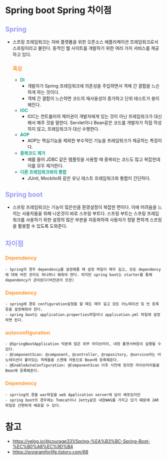 # Spring boot Spring 차이점
## __<span style="color:#9999ff">Spring</span>__
- 스프링 프레임워크는 자바 플랫폼을 위한 오픈소스 애플리케이션 프레임워크로서 스프링이라고 불린다. 동적인 웹 사이트를 개발하기 위한 여러 가지 서비스를 제공하고 있다.
  ### __<span style="color:#ff9933">특징</span>__
  - __<span style="color:#14a492">DI</span>__
    - 개발자가 Spring 프레임워크에 의존성을 주입하면서 객체 간 결합을 느슨하게 하는 것이다.
    - 객체 간 결합이 느슨하면 코드의 재사용성이 증가하고 단위 테스트가 용이해진다.
  - __<span style="color:#14a492">IOC</span>__
    - IOC는 컨트롤러의 제어권이 개발자에게 있는 것이 아닌 프레임워크가 대신해서 해주 것을 말한다. Servlet이나 Bean같은 코드를 개발자가 직접 작성하지 않고, 프레임워크가 대신 수행한다.
  - __<span style="color:#14a492">AOP</span>__
    - AOP는 핵심기능을 제외한 부수적인 기능을 프레임워크가 제공하는 특징이다.
  - __<span style="color:#14a492">중복코드 제거</span>__ 
    - 예를 들어 JDBC 같은 템플릿을 사용할 때 중복되는 코드도 많고 복잡한데 이를 모두 제거한다.
  - __<span style="color:#14a492">다른 프레임워크와의 통합</span>__
    - JUnit, Mockito와 같은 유닛 테스트 프레임워크와 통합이 간단하다.
## __<span style="color:#9999ff">Spring boot</span>__
- 스프링 프레임워크는 기능이 많은만큼 환경설정이 복잡한 편이다. 이에 어려움을 느끼는 사용자들을 위해 나온것이 바로 스프링 부트다. 스프링 부트는 스프링 프레임워크를 사용하기 위한 설정의 많은 부분을 자동화하여 사용자가 정말 편하게 스프링을 활용할 수 있도록 도와준다.
## __<span style="color:#9999ff">차이점</span>__ 
  ### __<span style="color:#ff9933">Dependency</span>__
    - Spring의 경우 dependency를 설정해줄 때 설정 파일이 매우 길고, 모든 dependency에 대해 버전 관리도 하나하나 해줘야 한다. 하지만 spring boot는 starter를 통해 dependency가 관리된다(버전관리 또한)
  ### __<span style="color:#ff9933">Dependency</span>__
    - spring에 경유 configuration설정을 할 때도 매우 길고 모든 어노테이션 및 빈 등록 등을 설정해줘야 한다.
    - spring boot는 application.properties파일이나 application.yml 파일에 설정하면 된다.
  ### __<span style="color:#ff9933">autoconfiguration</span>__
    - @SpringBootApplication 덕분에 많은 외부 라이브러리, 내장 톰캣서버등이 실행될 수 있다.
    - @ComponentScan: @component, @controller, @repository, @service라는 어노테이션이 붙어있는 객체들을 스캔해 자동으로 Bean에 등록해준다.
    - @EnableAutoConfiguration: @ComponentScan 이후 사전에 정의한 라이브러리들을 Bean에 등록해준다.
  ### __<span style="color:#ff9933">Dependency</span>__
    - sprring의 경울 war파일을 web Application server에 담아 배포있지만
    - spring boot의 경우에는 Tomcat이나 Jetty같은 내장WAS를 가지고 있기 떄문에 JAR 파일로 간편하게 배포할 수 있다.
# 참고
- https://velog.io/@courage331/Spring-%EA%B3%BC-Spring-Boot-%EC%B0%A8%EC%9D%B4
- https://programforlife.tistory.com/68